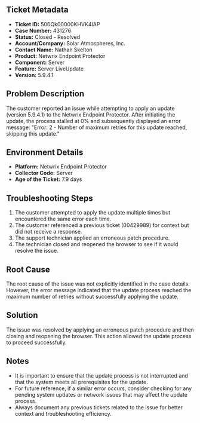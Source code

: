 ## Ticket Metadata
- **Ticket ID:** 500Qk00000KHVK4IAP
- **Case Number:** 431276
- **Status:** Closed - Resolved
- **Account/Company:** Solar Atmospheres, Inc.
- **Contact Name:** Nathan Skelton
- **Product:** Netwrix Endpoint Protector
- **Component:** Server
- **Feature:** Server LiveUpdate
- **Version:** 5.9.4.1

## Problem Description
The customer reported an issue while attempting to apply an update (version 5.9.4.1) to the Netwrix Endpoint Protector. After initiating the update, the process stalled at 0% and subsequently displayed an error message: "Error: 2 - Number of maximum retries for this update reached, skipping this update."

## Environment Details
- **Platform:** Netwrix Endpoint Protector
- **Collector Code:** Server
- **Age of the Ticket:** 7.9 days

## Troubleshooting Steps
1. The customer attempted to apply the update multiple times but encountered the same error each time.
2. The customer referenced a previous ticket (00429989) for context but did not receive a response.
3. The support technician applied an erroneous patch procedure.
4. The technician closed and reopened the browser to see if it would resolve the issue.

## Root Cause
The root cause of the issue was not explicitly identified in the case details. However, the error message indicated that the update process reached the maximum number of retries without successfully applying the update.

## Solution
The issue was resolved by applying an erroneous patch procedure and then closing and reopening the browser. This action allowed the update process to proceed successfully.

## Notes
- It is important to ensure that the update process is not interrupted and that the system meets all prerequisites for the update.
- For future reference, if a similar error occurs, consider checking for any pending system updates or network issues that may affect the update process.
- Always document any previous tickets related to the issue for better context and troubleshooting efficiency.